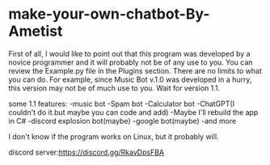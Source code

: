 # make-your-own-chatbot-By-Ametist

First of all, I would like to point out that this program was developed by a novice programmer and it will probably not be of any use to you.
You can review the Example.py file in the Plugins section. There are no limits to what you can do. For example, since Music Bot v.1.0 was developed in a hurry, this version may not be of much use to you. Wait for version 1.1.

some 1.1 features:
-music bot
-Spam bot
-Calculator bot
-ChatGPT(I couldn't do it.but maybe you can code and add)
-Maybe I'll rebuild the app in C#
-discord explosion bot(maybe)
-google bot(maybe)
-and more

I don't know if the program works on Linux, but it probably will.

discord server:https://discord.gg/RkavDpsFBA
